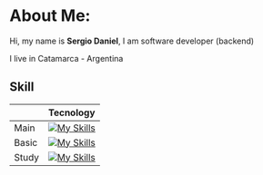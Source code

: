 # About Me:

Hi, my name is **Sergio Daniel**, I am software developer (backend)

I live in Catamarca - Argentina



Skill
------

|               | Tecnology     |
| -----------   | -----------   |
| Main          | [![My Skills](https://skillicons.dev/icons?i=linux,python,django,git,github,mysql,postgres,docker,postman,js,html,css,redis&perline=8)](https://skillicons.dev) |
| Basic         | [![My Skills](https://skillicons.dev/icons?i=fastapi,jquery,gcp,k8s,react,grafana,php)](https://skillicons.dev) |
| Study         | [![My Skills](https://skillicons.dev/icons?i=nodejs,mongodb,aws)](https://skillicons.dev) |

